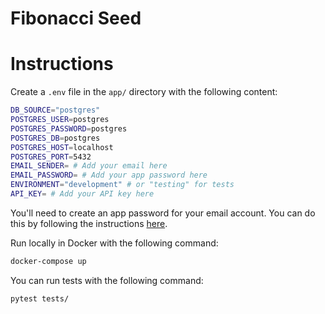 # Fibonacci Seed

# Instructions

Create a `.env` file in the `app/` directory with the following content:

```bash
DB_SOURCE="postgres"
POSTGRES_USER=postgres
POSTGRES_PASSWORD=postgres
POSTGRES_DB=postgres
POSTGRES_HOST=localhost
POSTGRES_PORT=5432
EMAIL_SENDER= # Add your email here
EMAIL_PASSWORD= # Add your app password here
ENVIRONMENT="development" # or "testing" for tests
API_KEY= # Add your API key here
```

You'll need to create an app password for your email account. You can do this by following the instructions [here](https://support.google.com/accounts/answer/185833?hl=en).

Run locally in Docker with the following command:
 
```bash
docker-compose up
```

You can run tests with the following command:

```bash
pytest tests/
```
